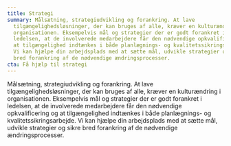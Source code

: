 ```yaml
---
title: Strategi
summary: Målsætning, strategiudvikling og forankring. At lave
  tilgængelighedsløsninger, der kan bruges af alle, kræver en kulturændring i
  organisationen. Eksempelvis mål og strategier der er godt forankret i
  ledelsen, at de involverede medarbejdere får den nødvendige opkvalificering og
  at tilgængelighed indtænkes i både planlægnings- og kvalitetssikringsarbejde.
  Vi kan hjælpe din arbejdsplads med at sætte mål, udvikle strategier og sikre
  bred forankring af de nødvendige ændringsprocesser.
cta: Få hjælp til strategi
---
```

Målsætning, strategiudvikling og forankring. At lave tilgængelighedsløsninger, der kan bruges af alle, kræver en kulturændring i organisationen. Eksempelvis mål og strategier der er godt forankret i ledelsen, at de involverede medarbejdere får den nødvendige opkvalificering og at tilgængelighed indtænkes i både planlægnings- og kvalitetssikringsarbejde. Vi kan hjælpe din arbejdsplads med at sætte mål, udvikle strategier og sikre bred forankring af de nødvendige ændringsprocesser.